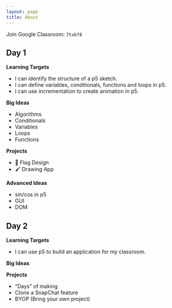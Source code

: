 ```yaml
---
layout: page
title: About
---
```



Join Google Classroom: `7txbf8`

## Day 1
**Learning Targets**
- I can identify the structure of a p5 sketch.
- I can define variables, conditionals, functions and loops in p5.
- I can use incrementation to create animation in p5.

**Big Ideas**
- Algorithms
- Conditionals
- Variables
- Loops
- Functions

**Projects**
- 🎏 Flag Design
- 🖌️ Drawing App

**Advanced Ideas**
- sin/cos in p5
- GUI
- DOM

## Day 2

**Learning Targets**
- I can use p5 to build an application for my classroom.

**Big Ideas**

**Projects**
- “Days” of making
- Clone a SnapChat feature
- BYOP (Bring your own project)
